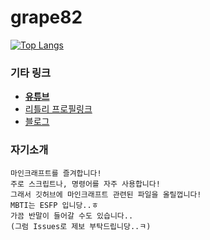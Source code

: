# grape82
[![Top Langs](https://github-readme-stats.vercel.app/api/top-langs/?username=grape82)](https://github.com/anuraghazra/github-readme-stats)

### 기타 링크
* [**유튜브**](https://www.youtube.com/channel/UCRO5ekxPBR5WIsYozR92gUw)
* [리틀리 프로필링크](https://litt.ly/grape)
* [블로그](https://blog.naver.com/yongyong130)

### 자기소개
```
마인크래프트를 즐겨합니다!
주로 스크립트나, 명령어를 자주 사용합니다!
그래서 깃허브에 마인크래프트 관련된 파일을 올릴껍니다!
MBTI는 ESFP 입니당..ㅎ
가끔 반말이 들어갈 수도 있습니다..
(그럼 Issues로 제보 부탁드립니당..ㅋ)
```
